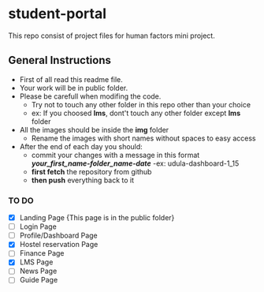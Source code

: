 # student-portal

This repo consist of project files for human factors mini project.

## General Instructions
- First of all read this readme file.
- Your work will be in public folder.
- Please be carefull when modifing the code.
  - Try not to touch any other folder in this repo other than your choice
  - ex: If you choosed **lms**, dont't touch any other folder except **lms** folder
- All the images should be inside the **img** folder
  - Rename the images with short names without spaces to easy access
- After the end of each day you should:
  - commit your changes with a message in this format _**your_first_name-folder_name-date**_
  -ex: udula-dashboard-1_15
  - **first fetch** the repository from github
  - **then push** everything back to it
  

### TO DO
- [x] Landing Page {This page is in the public folder}
- [ ] Login Page
- [ ] Profile/Dashboard Page
- [x] Hostel reservation Page
- [ ] Finance Page
- [x] LMS Page
- [ ] News Page
- [ ] Guide Page